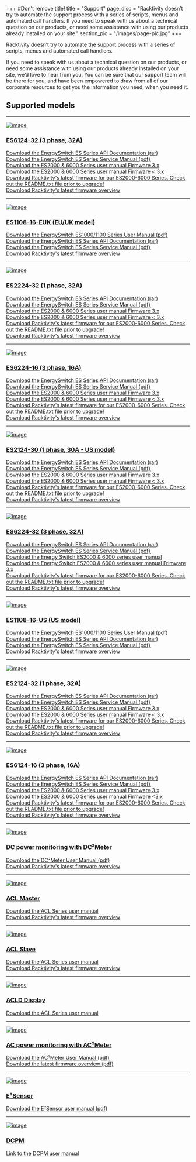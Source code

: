 +++
#Don't remove title!
title = "Support"
page_disc = "Racktivity doesn’t try to automate the support process with a series of scripts, menus and automated call handlers. If you need to speak with us about a technical question on our products, or need some assistance with using our products already installed on your site."
section_pic = "/images/page-pic.jpg"
+++

Racktivity doesn’t try to automate the support process with a series of scripts, menus and automated call handlers.

If you need to speak with us about a technical question on our products, or need some assistance with using our products already installed on your site, we’d love to hear from you. 
You can be sure that our support team will be there for you, and have been empowered to draw from all of our corporate resources
to get you the information you need, when you need it.



## Supported models





***********
[![image](/images/products_energyswitch_0U_gallery1%5B1%5D_0.png?itok=Sc5Ny2VK)](/products/rack-power-management/es6124-32-3-phase-32a)



### [ES6124-32 (3 phase, 32A)](/products/rack-power-management/es6124-32-3-phase-32a)




[Download the EnergySwitch ES Series API Documentation (rar)](/rar/ES_Series_-_API_Information_package_3.rar "ES_Series_-_API_Information_package.rar")    
[Download the EnergySwitch ES Series Service Manual (pdf)](/pdf/Racktivity_EnergySwitch_ES%2520Series-Service_Manual%5B1%5D_1.pdf "Racktivity_EnergySwitch_ES%20Series-Service_Manual[1].pdf")    
[Download the ES2000 & 6000 Series user manual Firmware 3.x](/pdf/ES2000%20%26%206000%20Series%20-%20User%20Manual%20v3.0_5.pdf "ES2000 &amp; 6000 Series - User Manual v3.0.pdf")    
[Download the ES2000 & 6000 Series user manual Firmware < 3.x](/pdf/ES2000%20%26%206000%20Series%20-%20User%20Manual_1.pdf "ES2000 &amp; 6000 Series - User Manual.pdf")    
[Download Racktivity's latest firmware for our ES2000-6000 Series. Check out the README.txt file prior to upgrade!](/pdf/Racktivity_ES2000-6000_Series_v3.2.0.7_Firmware_Update_Package_2.rar "Racktivity_ES2000-6000_Series_v3.2.0.7_Firmware_Update_Package.rar")    
[Download Racktivity's latest firmware overview](/pdf/VersionTracker_1.pdf "VersionTracker.pdf")


***********
[![image](/images/products_energyswitch_1U_gallery2%5B1%5D.png?itok=1FfKUs5J)](/products/rack-power-management/es1108-16-euk-euuk-model)



### [ES1108-16-EUK (EU/UK model)](/products/rack-power-management/es1108-16-euk-euuk-model)





[Download the EnergySwitch ES1000/1100 Series User Manual (pdf)](/pdf/ES1000%20%26%201100%20Series%20-%20User%20Manual_0.pdf "ES1000 &amp; 1100 Series - User Manual.pdf")    
[Download the EnergySwitch ES Series API Documentation (rar)](/rar/ES_Series_-_API_Information_package_4.rar "ES_Series_-_API_Information_package.rar")    
[Download the EnergySwitch ES Series Service Manual (pdf)](/pdf/Racktivity_EnergySwitch_ES%2520Series-Service_Manual_0%5B1%5D.pdf "Racktivity_EnergySwitch_ES%20Series-Service_Manual_0[1].pdf")    
[Download Racktivity's latest firmware overview](/pdf/VersionTracker23may2014_3.pdf "VersionTracker23may2014.pdf")




***********
[![image](/images/products_energyswitch_0U_gallery2%5B1%5D%5B1%5D.png?itok=KhPD3BIb)](/products/rack-power-management/es2224-32-1-phase-32a)



### [ES2224-32 (1 phase, 32A)](/products/rack-power-management/es2224-32-1-phase-32a)




 
[Download the EnergySwitch ES Series API Documentation (rar)](/rar/ES_Series_-_API_Information_package_1_0.rar "ES_Series_-_API_Information_package_1.rar")    
[Download the EnergySwitch ES Series Service Manual (pdf)](/pdf/Racktivity_EnergySwitch_ES%2520Series-Service_Manual%5B1%5D_2.pdf "Racktivity_EnergySwitch_ES%20Series-Service_Manual[1].pdf")    
[Download the ES2000 & 6000 Series user manual Firmware 3.x](/pdf/ES2000%20%26%206000%20Series%20-%20User%20Manual%20v3.0_7.pdf "ES2000 &amp; 6000 Series - User Manual v3.0.pdf")    
[Download the ES2000 & 6000 Series user manual Firmware < 3.x](/pdf/ES2000%20%26%206000%20Series%20-%20User%20Manual_2.pdf "ES2000 &amp; 6000 Series - User Manual.pdf")    
[Download Racktivity's latest firmware for our ES2000-6000 Series. Check out the README.txt file prior to upgrade!](/pdf/Racktivity_ES2000-6000_Series_v3.2.0.7_Firmware_Update_Package_3.rar "Racktivity_ES2000-6000_Series_v3.2.0.7_Firmware_Update_Package.rar")    
[Download Racktivity's latest firmware overview](/pdf/VersionTracker_2.pdf "VersionTracker.pdf")


***********
[![image](/images/products_energyswitch_0U_gallery2%5B1%5D%5B3%5D.png?itok=1GEqA3kq)](/products/rack-power-management/es6224-16-3-phase-16a)



### [ES6224-16 (3 phase, 16A)](/products/rack-power-management/es6224-16-3-phase-16a)




 
[Download the EnergySwitch ES Series API Documentation (rar)](/rar/ES_Series_-_API_Information_package_1_1.rar "ES_Series_-_API_Information_package_1.rar")    
[Download the EnergySwitch ES Series Service Manual (pdf)](/pdf/Racktivity_EnergySwitch_ES%2520Series-Service_Manual%5B1%5D_3.pdf "Racktivity_EnergySwitch_ES%20Series-Service_Manual[1].pdf")    
[Download the ES2000 & 6000 Series user manual Firmware 3.x](/pdf/ES2000%20%26%206000%20Series%20-%20User%20Manual%20v3.0_9.pdf "ES2000 &amp; 6000 Series - User Manual v3.0.pdf")    
[Download the ES2000 & 6000 Series user manual Firmware < 3.x](/pdf/ES2000%20%26%206000%20Series%20-%20User%20Manual_3.pdf "ES2000 &amp; 6000 Series - User Manual.pdf")    
[Download Racktivity's latest firmware for our ES2000-6000 Series. Check out the README.txt file prior to upgrade!](/pdf/Racktivity_ES2000-6000_Series_v3.2.0.7_Firmware_Update_Package_4.rar "Racktivity_ES2000-6000_Series_v3.2.0.7_Firmware_Update_Package.rar")    
[Download Racktivity's latest firmware overview](/pdf/VersionTracker_3.pdf "VersionTracker.pdf")


***********
[![image](/images/products_energyswitch_0U_gallery1%5B1%5D%5B1%5D.png?itok=sKRJIw9y)](/products/rack-power-management/es2124-30-1-phase-30a-us-model)



### [ES2124-30 (1 phase, 30A - US model)](/products/rack-power-management/es2124-30-1-phase-30a-us-model)




 
[Download the EnergySwitch ES Series API Documentation (rar)](/rar/ES_Series_-_API_Information_package_1_2.rar "ES_Series_-_API_Information_package_1.rar")    
[Download the EnergySwitch ES Series Service Manual (pdf)](/pdf/Racktivity_EnergySwitch_ES%2520Series-Service_Manual%5B1%5D_4.pdf "Racktivity_EnergySwitch_ES%20Series-Service_Manual[1].pdf")    
[Download the ES2000 & 6000 Series user manual Firmware 3.x](/pdf/ES2000%20%26%206000%20Series%20-%20User%20Manual%20v3.0_11.pdf "ES2000 &amp; 6000 Series - User Manual v3.0.pdf")    
[Download the ES2000 & 6000 Series user manual Firmware < 3.x](/pdf/ES2000%20%26%206000%20Series%20-%20User%20Manual_5.pdf "ES2000 &amp; 6000 Series - User Manual.pdf")    
[Download Racktivity's latest firmware for our ES2000-6000 Series. Check out the README.txt file prior to upgrade!](/pdf/Racktivity_ES2000-6000_Series_v3.2.0.7_Firmware_Update_Package_5.rar "Racktivity_ES2000-6000_Series_v3.2.0.7_Firmware_Update_Package.rar")    
[Download Racktivity's latest firmware overview](/pdf/VersionTracker_4.pdf "VersionTracker.pdf")


***********
[![image](/images/products_energyswitch_0U_gallery1.png?itok=slFXMJMw)](/products/rack-power-management/es6224-32-3-phase-32a)



### [ES6224-32 (3 phase, 32A)](/products/rack-power-management/es6224-32-3-phase-32a)




 
[Download the EnergySwitch ES Series API Documentation (rar)](/rar/ES_Series_-_API_Information_package.rar "ES_Series_-_API_Information_package.rar")    
[Download the EnergySwitch ES Series Service Manual (pdf)](/pdf/Racktivity_EnergySwitch_ES%20Series-Service_Manual.pdf "Racktivity_EnergySwitch_ES Series-Service_Manual.pdf")    
[Download the Energy Switch ES2000 & 6000 series user manual](/pdf/ES2000%20%26%206000%20Series%20-%20User%20Manual_4.pdf "ES2000 &amp; 6000 Series - User Manual.pdf")    
[Download the Energy Switch ES2000 & 6000 series user manual Frimware 3.x](/pdf/ES2000%20%26%206000%20Series%20-%20User%20Manual%20v3.0.pdf "ES2000 &amp; 6000 Series - User Manual v3.0.pdf")    
[Download Racktivity's latest firmware for our ES2000-6000 Series. Check out the README.txt file prior to upgrade!](/pdf/Racktivity_ES2000-6000_Series_v3.2.0.7_Firmware_Update_Package.rar "Racktivity_ES2000-6000_Series_v3.2.0.7_Firmware_Update_Package.rar")    
[Download Racktivity's latest firmware overview](/pdf/VersionTracker_5.pdf "VersionTracker.pdf")


***********
[![image](/images/products_energyswitch_1U_gallery2.png?itok=d9tqsElh)](/products/rack-power-management/es1108-16-us-us-model)



### [ES1108-16-US (US model)](/products/rack-power-management/es1108-16-us-us-model)





[Download the EnergySwitch ES1000/1100 Series User Manual (pdf)](/pdf/ES1000%20%26%201100%20Series%20-%20User%20Manual.pdf "ES1000 &amp; 1100 Series - User Manual.pdf")    
[Download the EnergySwitch ES Series API Documentation (rar)](/rar/ES_Series_-_API_Information_package_0.rar "ES_Series_-_API_Information_package.rar")    
[Download the EnergySwitch ES Series Service Manual (pdf)](/pdf/Racktivity_EnergySwitch_ES%20Series-Service_Manual_0.pdf "Racktivity_EnergySwitch_ES Series-Service_Manual.pdf")    
[Download Racktivity's latest firmware overview](/pdf/VersionTracker23may2014_6.pdf "VersionTracker23may2014.pdf")


***********
[![image](/images/products_energyswitch_0U_gallery1%5B1%5D.png?itok=zdqn_nRt)](/products/rack-power-management/es2124-32-1-phase-32a)



### [ES2124-32 (1 phase, 32A)](/products/rack-power-management/es2124-32-1-phase-32a)




 
[Download the EnergySwitch ES Series API Documentation (rar)](/rar/ES_Series_-_API_Information_package_1.rar "ES_Series_-_API_Information_package.rar")    
[Download the EnergySwitch ES Series Service Manual (pdf)](/pdf/Racktivity_EnergySwitch_ES%2520Series-Service_Manual%5B1%5D.pdf "Racktivity_EnergySwitch_ES%20Series-Service_Manual[1].pdf")    
[Download the ES2000 & 6000 Series user manual Firmware 3.x](/pdf/ES2000%20%26%206000%20Series%20-%20User%20Manual%20v3.0_1.pdf "ES2000 &amp; 6000 Series - User Manual v3.0.pdf")    
[Download the ES2000 & 6000 Series user manual Firmware < 3.x](/pdf/ES2000%20%26%206000%20Series%20-%20User%20Manual.pdf "ES2000 &amp; 6000 Series - User Manual.pdf")    
[Download Racktivity's latest firmware for our ES2000-6000 Series. Check out the README.txt file prior to upgrade!](/pdf/Racktivity_ES2000-6000_Series_v3.2.0.7_Firmware_Update_Package_0.rar "Racktivity_ES2000-6000_Series_v3.2.0.7_Firmware_Update_Package.rar")    
[Download Racktivity's latest firmware overview](/pdf/VersionTracker.pdf "VersionTracker.pdf")


***********
[![image](/images/products_energyswitch_0U_gallery1%5B3%5D.png?itok=2pYUKPQ5)](/products/rack-power-management/es6124-16-3-phase-16a)



### [ES6124-16 (3 phase, 16A)](/products/rack-power-management/es6124-16-3-phase-16a)




 
[Download the EnergySwitch ES Series API Documentation (rar)](/rar/ES_Series_-_API_Information_package_2.rar "ES_Series_-_API_Information_package.rar")    
[Download the EnergySwitch ES Series Service Manual (pdf)](/pdf/Racktivity_EnergySwitch_ES%2520Series-Service_Manual%5B1%5D_0.pdf "Racktivity_EnergySwitch_ES%20Series-Service_Manual[1].pdf")    
[Download the ES2000 & 6000 Series user manual Firmware 3.x](/pdf/ES2000%20%26%206000%20Series%20-%20User%20Manual%20v3.0_3.pdf "ES2000 &amp; 6000 Series - User Manual v3.0.pdf")    
[Download the ES2000 & 6000 Series user manual Firmware <3.x](/pdf/ES2000%20%26%206000%20Series%20-%20User%20Manual_0.pdf "ES2000 &amp; 6000 Series - User Manual.pdf")    
[Download Racktivity's latest firmware for our ES2000-6000 Series. Check out the README.txt file prior to upgrade!](/pdf/Racktivity_ES2000-6000_Series_v3.2.0.7_Firmware_Update_Package_1.rar "Racktivity_ES2000-6000_Series_v3.2.0.7_Firmware_Update_Package.rar")    
[Download Racktivity's latest firmware overview](/pdf/VersionTracker_0.pdf "VersionTracker.pdf")



***********
[![image](/images/products_dc2sensor_gallery1.png?itok=kbBcf0SC)](/products/infrastructure-power-management/dc-power-monitoring-dc%C2%B2meter)



### [DC power monitoring with DC²Meter](/products/infrastructure-power-management/dc-power-monitoring-dc%C2%B2meter)




[Download the DC²Meter User Manual (pdf)](/pdf/DC2Meter%20Series%20-%20User%20Manual.pdf "DC2Meter Series - User Manual.pdf")    
[Download Racktivity's latest firmware overview](/pdf/VersionTracker23may2014_8.pdf "
******************VersionTracker23may2014.pdf")

***********
[![image](/images/IMG_9163.jpg?itok=cprYKGts)](/products/infrastructure-power-management/acl-master)



### [ACL Master](/products/infrastructure-power-management/acl-master)




[Download the ACL Series user manual](/pdf/ACL%20Series%20-%20User%20Manual_8.pdf "ACL Series - User Manual.pdf")    
[Download Racktivity's latest firmware overview](/pdf/VersionTracker23may2014_9.pdf "VersionTracker23may2014.pdf")


***********
[![image](/images/IMG_9162_0.jpg?itok=f1nPIGbC)](/products/infrastructure-power-management/acl-slave)



### [ACL Slave](/products/infrastructure-power-management/acl-slave)





[Download the ACL Series user manual](/pdf/ACL%20Series%20-%20User%20Manual_12.pdf "ACL Series - User Manual.pdf")    
[Download Racktivity's latest firmware overview](/pdf/VersionTracker23may2014_10.pdf "VersionTracker23may2014.pdf")


***********
[![image](/images/IMG_6756_0.JPG?itok=6bKLCEP1)](/products/infrastructure-power-management/acld-display)



### [ACLD Display](/products/infrastructure-power-management/acld-display)




[Download the ACL Series user manual](/pdf/ACL%20Series%20-%20User%20Manual_10.pdf "ACL Series - User Manual.pdf")


***********
[![image](/images/DC1.png?itok=-mwX_CEQ)](/products/infrastructure-power-management/ac-power-monitoring-ac2meter/)



### [AC power monitoring with AC²Meter](/products/infrastructure-power-management/ac-power-monitoring-ac%C2%B2meter)





[Download the AC²Meter User Manual (pdf)](/pdf/AC2Meter%20Series%20-%20User%20Manual_0.pdf "AC2Meter Series - User Manual.pdf")    
[Download the latest firmware overview (pdf)](/pdf/VersionTracker28march2014_11.pdf "VersionTracker28march2014.pdf")


***********
[![image](/images/products_energysensor_gallery1.png?itok=6A1QUlg1)](/products/environmental-management/E2Sensor/)



### [E²Sensor](/products/e2sensor/e%C2%B2sensor)




[Download the E²Sensor user manual (pdf)](/pdf/Racktivity_EnergySensor-User_Manual_0.pdf "Racktivity_EnergySensor-User_Manual.pdf")


***********
[![image](/images/DC%20overview.jpg?itok=uGcql-UN)](/products/power-management-software/dcpm)



### [DCPM](/products/power-management-software/dcpm)





[Link to the DCPM user manual](/pdf/DCPM%20-%20Manual_0.pdf "DCPM - Manual.pdf")







